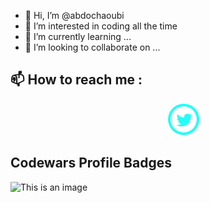 - 👋 Hi, I’m @abdochaoubi
- 👀 I’m interested in coding all the time 
- 🌱 I’m currently learning ...
- 💞️ I’m looking to collaborate on ...
## 📫 How to reach me :
<div style="margin-left: 50%;">
<a href="https://twitter.com/echaoubiabdo"> <img src="iconmonstr-twitter-5-240.png" width ="50"></a>
</div>

##  Codewars Profile Badges
![This is an image](https://www.codewars.com/users/abdochaoubi/badges/large)

